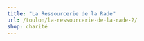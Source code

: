 ```yaml
---
title: "La Ressourcerie de la Rade"
url: /toulon/la-ressourcerie-de-la-rade-2/
shop: charité
---
```

